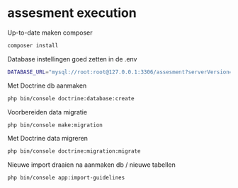 # assesment execution

Up-to-date maken composer

```bash
composer install
```

Database instellingen goed zetten in de .env

```bash
DATABASE_URL="mysql://root:root@127.0.0.1:3306/assesment?serverVersion=5.7"
```

Met Doctrine db aanmaken

```bash
php bin/console doctrine:database:create
```

Voorbereiden data migratie

```bash
php bin/console make:migration
```

Met Doctrine data migreren

```bash
php bin/console doctrine:migration:migrate
```

Nieuwe import draaien na aanmaken db / nieuwe tabellen

```bash
php bin/console app:import-guidelines
```
